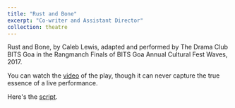 ```yaml
---
title: "Rust and Bone"
excerpt: "Co-writer and Assistant Director"
collection: theatre
---
```


Rust and Bone, by Caleb Lewis, adapted and performed by The Drama Club BITS Goa in the Rangmanch Finals of BITS Goa Annual Cultural Fest Waves, 2017. 

You can watch the <a href="https://www.youtube.com/watch?v=iSTSBVoW0Mk">video</a> of the play, though it can never capture the true essence of a live performance.

Here's the <a href="https://raks0009.github.io/RnB_Script.pdf">script</a>.


